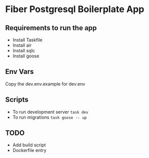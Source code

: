 # Fiber Postgresql Boilerplate App

## Requirements to run the app

- Install Taskfile
- Install air
- Install sqlc
- Install goose

## Env Vars

Copy the dev.env.example for dev.env

## Scripts

- To run development server `task dev`
- To run migrations `task goose -- up`

## TODO

- Add build script
- Dockerfile entry

